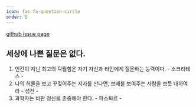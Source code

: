 ```yaml
---
icon: fas fa-question-circle 
order: 5
---
```


[github issue page](https://github.com/seonb2n/seonb2n.github.io/issues/4)

## 세상에 나쁜 질문은 없다. 

1. 인간이 지닌 최고의 탁월함은 자기 자신과 타인에게 질문하는 능력이다. - 소크라테스 -
2. 나의 허물을 보고 꾸짖어주는 지자를 만나면, 보배를 보여주는 사람을 보듯 대하여라 - 성전 - 
3. 과학자는 비판 정신을 존중해야 한다. - 파스퇴르 - 

